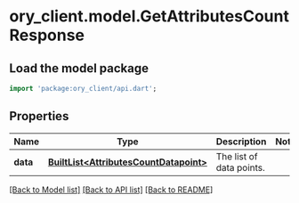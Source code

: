 # ory_client.model.GetAttributesCountResponse

## Load the model package
```dart
import 'package:ory_client/api.dart';
```

## Properties
Name | Type | Description | Notes
------------ | ------------- | ------------- | -------------
**data** | [**BuiltList&lt;AttributesCountDatapoint&gt;**](AttributesCountDatapoint.md) | The list of data points. | 

[[Back to Model list]](../README.md#documentation-for-models) [[Back to API list]](../README.md#documentation-for-api-endpoints) [[Back to README]](../README.md)


